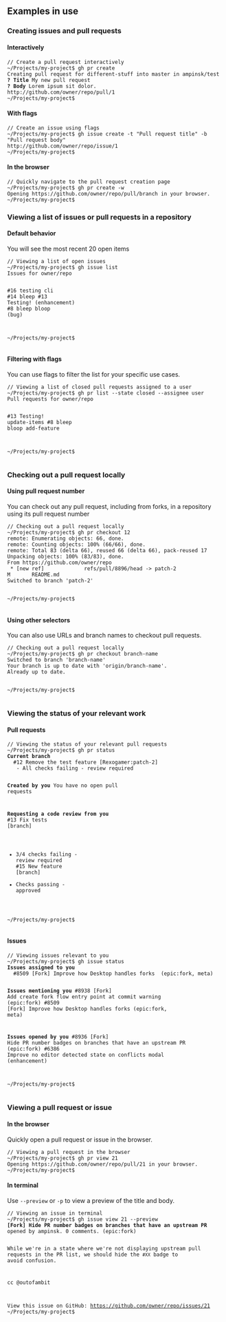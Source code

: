 ## Examples in use

### Creating issues and pull requests

#### Interactively

<div class="width-full">
<pre class="terminal"><code><span class='gray'>// Create a pull request interactively</span>
<span class='magenta'>~/Projects/my-project</span>$ gh pr create
Creating pull request for <span class="cyan">different-stuff</span> into <span class="cyan">master</span> in ampinsk/test
<b>? Title</b> My new pull request
<b>? Body</b> Lorem ipsum sit dolor.
http://github.com/owner/repo/pull/1
<span class='magenta'>~/Projects/my-project</span>$</code></pre>
</div>

#### With flags

<div class="width-full">
<pre class="terminal"><code><span class='gray'>// Create an issue using flags</span>
<span class='magenta'>~/Projects/my-project</span>$ gh issue create -t "Pull request title" -b "Pull request body"
http://github.com/owner/repo/issue/1
<span class='magenta'>~/Projects/my-project</span>$</code></pre>
</div>

#### In the browser

<div class="width-full">
<pre class="terminal"><code><span class='gray'>// Quickly navigate to the pull request creation page</span>
<span class='magenta'>~/Projects/my-project</span>$ gh pr create -w
Opening https://github.com/owner/repo/pull/branch in your browser.
<span class='magenta'>~/Projects/my-project</span>$</code></pre>
</div>

### Viewing a list of issues or pull requests in a repository

#### Default behavior

You will see the most recent 20 open items

<div class="width-full">
<pre class="terminal"><code><span class='gray'>// Viewing a list of open issues</span>
<span class='magenta'>~/Projects/my-project</span>$ gh issue list
Issues for owner/repo

<span class='green'>#16</span>  testing cli
<span class='green'>#14</span>  bleep
<span class='green'>#13</span>  Testing!      <span class='gray'>(enhancement)</span>
<span class='green'>#8</span>   bleep bloop   <span class='gray'>(bug)</span>

<span class='magenta'>~/Projects/my-project</span>$</code></pre>
</div>

#### Filtering with flags
You can use flags to filter the list for your specific use cases.

<div class="width-full">
<pre class="terminal"><code><span class='gray'>// Viewing a list of closed pull requests assigned to a user</span>
<span class='magenta'>~/Projects/my-project</span>$ gh pr list --state closed --assignee user
Pull requests for owner/repo

<span class='red'>#13</span>  Testing!      <span class='cyan'>update-items</span>
<span class='red'>#8</span>   bleep bloop   <span class='cyan'>add-feature</span>

<span class='magenta'>~/Projects/my-project</span>$</code></pre>
</div>

### Checking out a pull request locally

#### Using pull request number

You can check out any pull request, including from forks, in a repository using its pull request number

<div class="width-full">
<pre class="terminal"><code><span class='gray'>// Checking out a pull request locally</span>
<span class='magenta'>~/Projects/my-project</span>$ gh pr checkout 12
remote: Enumerating objects: 66, done.
remote: Counting objects: 100% (66/66), done.
remote: Total 83 (delta 66), reused 66 (delta 66), pack-reused 17
Unpacking objects: 100% (83/83), done.
From https://github.com/owner/repo
 * [new ref]             refs/pull/8896/head -> patch-2
M       README.md
Switched to branch 'patch-2'

<span class='magenta'>~/Projects/my-project</span>$</code></pre>
</div>

#### Using other selectors

You can also use URLs and branch names to checkout pull requests.

<div class="width-full">
<pre class="terminal"><code><span class='gray'>// Checking out a pull request locally</span>
<span class='magenta'>~/Projects/my-project</span>$ gh pr checkout branch-name
Switched to branch 'branch-name'
Your branch is up to date with 'origin/branch-name'.
Already up to date.

<span class='magenta'>~/Projects/my-project</span>$</code></pre>
</div>

### Viewing the status of your relevant work

#### Pull requests

<div class="width-full">
<pre class="terminal"><code><span class='gray'>// Viewing the status of your relevant pull requests</span>
<span class='magenta'>~/Projects/my-project</span>$ gh pr status
<b>Current branch</b>
  <span class='green'>#12</span> Remove the test feature <span class='cyan'>[Rexogamer:patch-2]</span>
   - <span class='red'>All checks failing</span> - <span class='yellow'>review required</span>

<b>Created by you</b>
  <span class='gray'>You have no open pull requests</span>

<b>Requesting a code review from you</b>
  <span class='green'>#13</span> Fix tests <span class='cyan'>[branch]</span>
  - <span class='red'>3/4 checks failing</span> - <span class='yellow'>review required</span>
  <span class='green'>#15</span> New feature <span class='cyan'>[branch]</span>
   - <span class='green'>Checks passing</span> - <span class='green'>approved</span>

<span class='magenta'>~/Projects/my-project</span>$</code></pre>
</div>

#### Issues

<div class="width-full">
<pre class="terminal"><code><span class='gray'>// Viewing issues relevant to you</span>
<span class='magenta'>~/Projects/my-project</span>$ gh issue status
<b>Issues assigned to you</b>
  <span class='green'>#8509</span> [Fork] Improve how Desktop handles forks  <span class='gray'>(epic:fork, meta)</span>

<b>Issues mentioning you</b>
  <span class='green'>#8938</span> [Fork] Add create fork flow entry point at commit warning  <span class='gray'>(epic:fork)</span>
  <span class='green'>#8509</span> [Fork] Improve how Desktop handles forks  <span class='gray'>(epic:fork, meta)</span>

<b>Issues opened by you</b>
  <span class='green'>#8936</span> [Fork] Hide PR number badges on branches that have an upstream PR  <span class='gray'>(epic:fork)</span>
  <span class='green'>#6386</span> Improve no editor detected state on conflicts modal  <span class='gray'>(enhancement)</span>

<span class='magenta'>~/Projects/my-project</span>$</code></pre>
</div>


### Viewing a pull request or issue

#### In the browser

Quickly open a pull request or issue in the browser.

<div class="width-full">
<pre class="terminal"><code><span class='gray'>// Viewing a pull request in the browser</span>
<span class='magenta'>~/Projects/my-project</span>$ gh pr view 21
Opening https://github.com/owner/repo/pull/21 in your browser.
<span class='magenta'>~/Projects/my-project</span>$</code></pre>
</div>

#### In terminal

Use `--preview` or `-p` to view a preview of the title and body.

<div class="width-full">
<pre class="terminal"><code><span class='gray'>// Viewing an issue in terminal</span>
<span class='magenta'>~/Projects/my-project</span>$ gh issue view 21 --preview
<b>[Fork] Hide PR number badges on branches that have an upstream PR</b>
<span class='gray'>opened by ampinsk. 0 comments. (epic:fork)</span>

  While we're in a state where we're not displaying upstream pull requests in the PR list, we should
  hide the `#XX` badge to avoid confusion.

  cc @outofambit

<span class='gray'>View this issue on GitHub: https://github.com/owner/repo/issues/21</span>
<span class='magenta'>~/Projects/my-project</span>$</code></pre>
</div>
